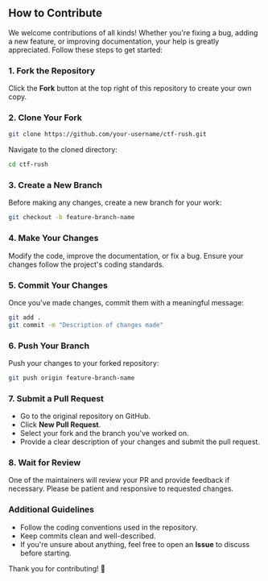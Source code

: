 ## How to Contribute

We welcome contributions of all kinds! Whether you're fixing a bug, adding a new feature, or improving documentation, your help is greatly appreciated. Follow these steps to get started:

### 1. Fork the Repository
Click the **Fork** button at the top right of this repository to create your own copy.

### 2. Clone Your Fork
```bash
git clone https://github.com/your-username/ctf-rush.git
```
Navigate to the cloned directory:
```bash
cd ctf-rush
```

### 3. Create a New Branch
Before making any changes, create a new branch for your work:
```bash
git checkout -b feature-branch-name
```

### 4. Make Your Changes
Modify the code, improve the documentation, or fix a bug. Ensure your changes follow the project's coding standards.

### 5. Commit Your Changes
Once you've made changes, commit them with a meaningful message:
```bash
git add .
git commit -m "Description of changes made"
```

### 6. Push Your Branch
Push your changes to your forked repository:
```bash
git push origin feature-branch-name
```

### 7. Submit a Pull Request
- Go to the original repository on GitHub.
- Click **New Pull Request**.
- Select your fork and the branch you've worked on.
- Provide a clear description of your changes and submit the pull request.

### 8. Wait for Review
One of the maintainers will review your PR and provide feedback if necessary. Please be patient and responsive to requested changes.

### Additional Guidelines
- Follow the coding conventions used in the repository.
- Keep commits clean and well-described.
- If you're unsure about anything, feel free to open an **Issue** to discuss before starting.

Thank you for contributing! 🚀

